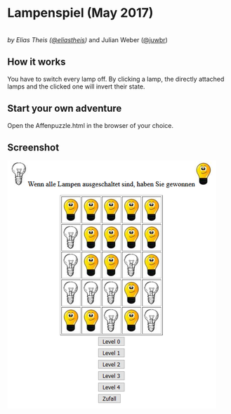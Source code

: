 # Lampenspiel (May 2017)
<br>*by Elias Theis ([@eliastheis](https://github.com/eliastheis))* and Julian Weber ([@juwbr](https://github.com/juwbr))

## How it works
You have to switch every lamp off. By clicking a lamp, the directly attached lamps and the clicked one will invert their state.

## Start your own adventure
Open the Affenpuzzle.html in the browser of your choice.

## Screenshot
![Screenshot](screenshot.png)
